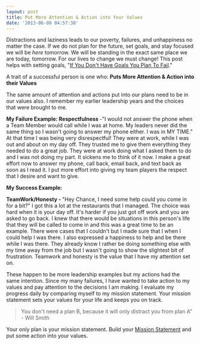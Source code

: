 ```yaml
---
layout: post
title: Put More Attention & Action into Your Values
date: '2013-06-08 04:57:38'
---
```


Distractions and laziness leads to our poverty, failures, and unhappiness no matter the case. If we do not plan for the future, set goals, and stay focused we will be <em>here</em> tomorrow. We will be standing in the exact same place we are today, tomorrow. For our lives to change we must change! This post helps with setting goals, "<a title="You Must Have Goals" href="http://www.chancesmith.org/if-you-dont-have-goals-you-plan-to-fail/" target="_blank">If You Don't Have Goals You Plan To Fail</a>."

A trait of a successful person is one who: <strong>Puts More Attention &amp; Action into their Values</strong><strong>
</strong>

The same amount of attention and actions put into our plans need to be in our values also. I remember my earlier leadership years and the choices that were brought to me.

<strong>My Failure Example:
</strong>
<strong>Respectfulness </strong>-"I would not answer the phone when a Team Member would call while I was at home. My leaders never did the same thing so I wasn't going to answer my phone either. I was in MY TIME." At that time I was being very disrespectful! They were at work, while I was out and about on my day off. They trusted me to give them everything they needed to do a great job. They were at work doing what I asked them to do and I was not doing my part. It sickens me to think of it now. I make a great effort now to answer my phone, call back, email back, and text back as soon as I read it. I put more effort into giving my team players the respect that I desire and want to give.

<strong>My Success Example:</strong>

<strong>TeamWork/Honesty - </strong>"Hey Chance, I need some help could you come in for a bit?" I got this a lot at the restaurants that I managed. The choice was hard when it is your day off. It's harder if you just got off work and you are asked to go back. I knew that there would be situations in this person's life that they will be called to come in and this was a great time to be an example. There were cases that I couldn't but I made sure that I when I could help I was there. I also expressed a happiness to help and be there while I was there. They already know I rather be doing something else with my time away from the job but I wasn't going to show the slightest bit of frustration. Teamwork and honesty is the value that I have my attention set on.

These happen to be more leadership examples but my actions had the same intention. Since my many failures, I have wanted to take action to my values and pay attention to the decisions I am making. I evaluate my progress daily by comparing myself to my mission statement. Your mission statement sets your values for your life and keeps you on track.
<blockquote>You don't need a plan B, because it will only distract you from plan A" - Will Smith</blockquote>
Your only plan is your mission statement. Build your <a title="Creating a Mission Statement" href="http://www.chancesmith.org/create-your-first-mission-statement/">Mission Statement</a> and put some action into your values.